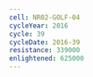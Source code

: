 ```yaml
---
cell: NR02-GOLF-04
cycleYear: 2016
cycle: 39
cycleDate: 2016-39
resistance: 339000
enlightened: 625000
---
```

